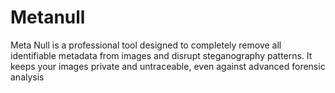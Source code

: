# Metanull
Meta Null is a professional tool designed to completely remove all identifiable metadata from images and disrupt steganography patterns. It keeps your images private and untraceable, even against advanced forensic analysis
